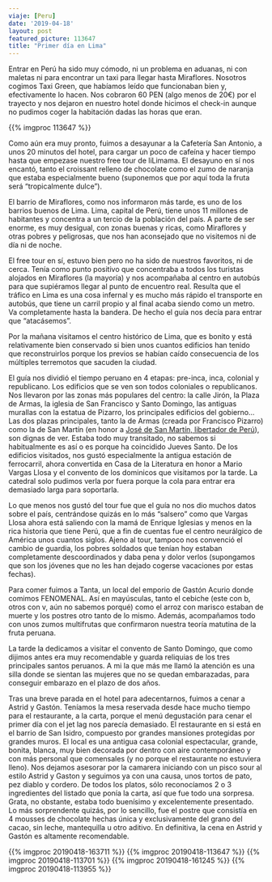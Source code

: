 ```yaml
---
viaje: [Peru]
date: '2019-04-18'
layout: post
featured_picture: 113647
title: "Primer día en Lima"
---
```

Entrar en Perú ha sido muy cómodo, ni un problema en aduanas, ni con maletas ni para encontrar un taxi para llegar hasta Miraflores. Nosotros cogimos Taxi Green, que habíamos leído que funcionaban bien y, efectivamente lo hacen. Nos cobraron 60 PEN (algo menos de 20€) por el trayecto y nos dejaron en nuestro hotel donde hicimos el check-in aunque no pudimos coger la habitación dadas las horas que eran.

{{% imgproc 113647 %}}

Como aún era muy pronto, fuimos a desayunar a la Cafetería San Antonio, a unos 20 minutos del hotel, para cargar un poco de cafeína y hacer tiempo hasta que empezase nuestro free tour de liLimama. El desayuno en sí nos encantó, tanto el croissant relleno de chocolate como el zumo de naranja que estaba especialmente bueno (suponemos que por aquí toda la fruta será “tropicalmente dulce”).

El barrio de Miraflores, como nos informaron más tarde, es uno de los barrios buenos de Lima. Lima, capital de Perú, tiene unos 11 millones de habitantes y concentra a un tercio de la población del país. A parte de ser enorme, es muy desigual, con zonas buenas y ricas, como Miraflores y otras pobres y peligrosas, que nos han aconsejado que no visitemos ni de día ni de noche.

El free tour en sí, estuvo bien pero no ha sido de nuestros favoritos, ni de cerca. Tenía como punto positivo que concentraba a todos los turistas alojados en Miraflores (la mayoría) y nos acompañaba al centro en autobús para que supiéramos llegar al punto de encuentro real. Resulta que el tráfico en Lima es una cosa infernal y es mucho más rápido el transporte en autobús, que tiene un carril propio y al final acaba siendo como un metro. Va completamente hasta la bandera. De hecho el guía nos decía para entrar que “atacásemos”.

Por la mañana visitamos el centro histórico de Lima, que es bonito y está relativamente bien conservado si bien unos cuantos edificios han tenido que reconstruirlos porque los previos se habían caído consecuencia de los múltiples terremotos que sacuden la ciudad. 

El guía nos dividió el tiempo peruano en 4 etapas: pre-inca, inca, colonial y republicano. Los edificios que se ven son todos coloniales o republicanos. Nos llevaron por las zonas más populares del centro: la calle Jirón, la Plaza de Armas, la iglesia de San Francisco y Santo Domingo, las antiguas murallas con la estatua de Pizarro, los principales edificios del gobierno… Las dos plazas principales, tanto la de Armas (creada por Francisco Pizarro) como la de San Martín (en honor a [José de San Martín, libertador de Perú](https://es.wikipedia.org/wiki/Jos%C3%A9_de_San_Mart%C3%ADn)), son dignas de ver. Estaba todo muy transitado, no sabemos si habitualmente es así o es porque ha coincidido Jueves Santo. De los edificios visitados, nos gustó especialmente la antigua estación de ferrocarril, ahora convertida en Casa de la Literatura en honor a Mario Vargas Llosa y el convento de los dominicos que visitamos por la tarde. La catedral solo pudimos verla por fuera porque la cola para entrar era demasiado larga para soportarla.

Lo que menos nos gustó del tour fue que el guía no nos dio muchos datos sobre el país, centrándose quizás en lo más “salsero” como que Vargas Llosa ahora está saliendo con la mamá de Enrique Iglesias y menos en la rica historia que tiene Perú, que a fin de cuentas fue el centro neurálgico de América unos cuantos siglos. Ajeno al tour, tampoco nos convenció el cambio de guardia, los pobres soldados que tenían hoy estaban completamente descoordinados y daba pena y dolor verlos (supongamos que son los jóvenes que no les han dejado cogerse vacaciones por estas fechas).

Para comer fuimos a Tanta, un local del emporio de Gastón Acurio donde comimos FENOMENAL. Así en mayúsculas, tanto el cebiche (este con b, otros con v, aún no sabemos porqué) como el arroz con marisco estaban de muerte y los postres otro tanto de lo mismo. Además, acompañamos todo con unos zumos multifrutas que confirmaron nuestra teoría matutina de la fruta peruana.

La tarde la dedicamos a visitar el convento de Santo Domingo, que como dijimos antes era muy recomendable y guarda reliquias de los tres principales santos peruanos. A mi la que más me llamó la atención es una silla donde se sientan las mujeres que no se quedan embarazadas, para conseguir embarazo en el plazo de dos años.

Tras una breve parada en el hotel para adecentarnos, fuimos a cenar a Astrid y Gastón. Teníamos la mesa reservada desde hace mucho tiempo para el restaurante, a la carta, porque el menú degustación para cenar el primer día con el jet lag nos parecía demasiado. El restaurante en si está en el barrio de San Isidro, compuesto por grandes mansiones protegidas por grandes muros. El local es una antigua casa colonial espectacular, grande, bonita, blanca, muy bien decorada por dentro con aire contemporáneo y con más personal que comensales (y no porque el restaurante no estuviera lleno). Nos dejamos asesorar por la camarera iniciando con un pisco sour al estilo Astrid y Gaston y seguimos ya con una causa, unos tortos de pato, pez diablo y cordero. De todos los platos, sólo reconocíamos 2 o 3 ingredientes del listado que ponía la carta, así que fue todo una sorpresa. Grata, no obstante, estaba todo buenísimo y excelentemente presentado. Lo más sorprendente quizás, por lo sencillo, fue el postre que consistía en 4 mousses de chocolate hechas única y exclusivamente del grano del cacao, sin leche, mantequilla u otro aditivo. En definitiva, la cena en Astrid y Gastón es altamente recomendable.

{{% imgproc 20190418-163711 %}}
{{% imgproc 20190418-113647 %}}
{{% imgproc 20190418-113701 %}}
{{% imgproc 20190418-161245 %}}
{{% imgproc 20190418-113955 %}}
